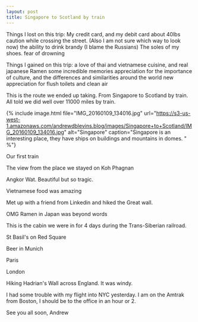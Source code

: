 ```yaml
---
layout: post
title: Singapore to Scotland by train
---
```





Things I lost on this trip:
My credit card, and my debit card
about 40lbs
caution while crossing the street. (Also I am not sure which way to look now)
the ability to drink brandy (I blame the Russians)
The soles of my shoes.
fear of drowning

Things I gained on this trip:
a love of thai and vietnamese cuisine, and real japanese Ramen
some incredible memories
appreciation for the importance of culture, and the differences and similarities around the world
new appreciation for flush toilets and clean air




This is the route we ended up taking. From Singapore to Scotland by train. All told we did well over 11000 miles by train.

{% include image.html file="IMG_20160109_134016.jpg" url="https://s3-us-west-1.amazonaws.com/andrewdblevins.blog/images/Singapore+to+Scotland/IMG_20160109_134016.jpg" alt="Singapore" caption="Singapore is an interesting place, they have ships on buildings and mountains in domes.
" %"}

Our first train


The view from the place we stayed on Koh Phagnan


Angkor Wat. Beautiful but so tragic.


Vietnamese food was amazing


Met up with a friend from Linkedin and hiked the Great wall.


OMG Ramen in Japan was beyond words


This is the cabin we were in for 4 days during the Trans-Siberian railroad.


St Basil's on Red Square


Beer in Munich


Paris


London


Hiking Hadrian's Wall across England. It was windy.


I had some trouble with my flight into NYC yesterday. I am on the Amtrak from Boston, I should be to the office in an hour or 2.

See you all soon,
Andrew
